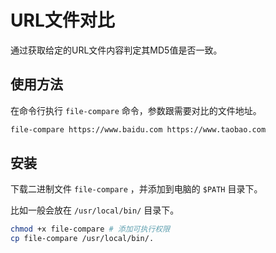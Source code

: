 # URL文件对比

通过获取给定的URL文件内容判定其MD5值是否一致。

## 使用方法

在命令行执行 `file-compare` 命令，参数跟需要对比的文件地址。

```bash
file-compare https://www.baidu.com https://www.taobao.com
```

## 安装

下载二进制文件 `file-compare` ，并添加到电脑的 `$PATH` 目录下。

比如一般会放在 `/usr/local/bin/` 目录下。

```bash
chmod +x file-compare # 添加可执行权限
cp file-compare /usr/local/bin/.
```

